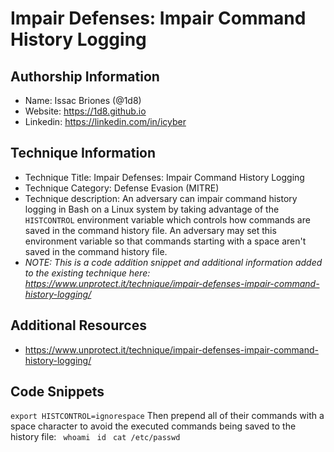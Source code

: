 # Impair Defenses: Impair Command History Logging

## Authorship Information

* Name: Issac Briones (@1d8)
* Website: https://1d8.github.io
* Linkedin: https://linkedin.com/in/icyber

## Technique Information

* Technique Title: Impair Defenses: Impair Command History Logging
* Technique Category: Defense Evasion (MITRE)
* Technique description: An adversary can impair command history logging in Bash on a Linux system by taking advantage of the `HISTCONTROL` environment variable which controls how commands are saved in the command history file.  An adversary may set this environment variable so that commands starting with a space aren't saved in the command history file. 
* *NOTE: This is a code addition snippet and additional information added to the existing technique here: https://www.unprotect.it/technique/impair-defenses-impair-command-history-logging/*

## Additional Resources

* https://www.unprotect.it/technique/impair-defenses-impair-command-history-logging/

## Code Snippets

`export HISTCONTROL=ignorespace`
Then prepend all of their commands with a space character to avoid the executed commands being saved to the history file:
` whoami`
` id`
` cat /etc/passwd`


